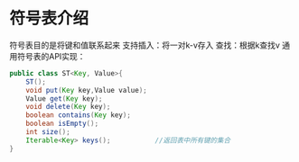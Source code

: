 # 符号表介绍
符号表目的是将键和值联系起来
支持插入：将一对k-v存入
查找：根据k查找v
通用符号表的API实现：
```java
public class ST<Key, Value>{
    ST();
    void put(Key key,Value value);
    Value get(Key key);
    void delete(Key key);
    boolean contains(Key key);
    boolean isEmpty();
    int size();
    Iterable<Key> keys();           //返回表中所有键的集合
}
```